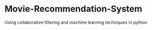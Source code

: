# Movie-Recommendation-System
Using collaborative filtering and machine learning techniques in python
